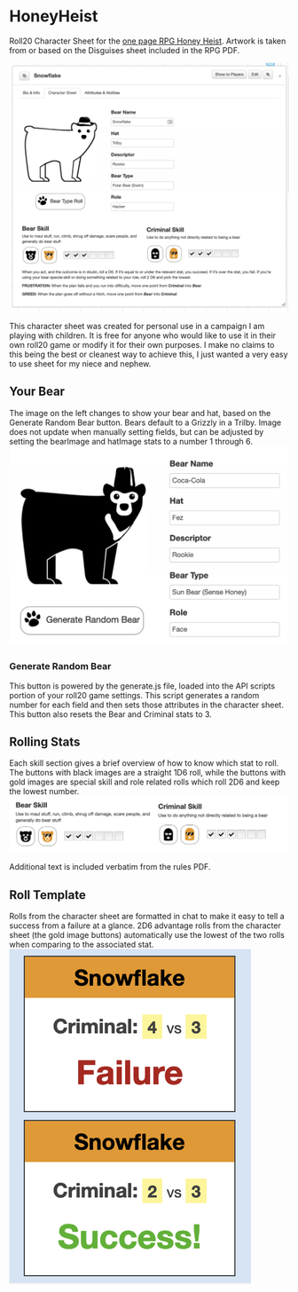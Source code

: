 # HoneyHeist
Roll20 Character Sheet for the [one page RPG Honey Heist](https://rowanrookanddecard.com/product/honey-heist). Artwork is taken from or based on the Disguises sheet included in the RPG PDF.

![Character Sheet Screenshot](https://raw.githubusercontent.com/dCremins/HoneyHeist/master/preview-character_sheet.png)

This character sheet was created for personal use in a campaign I am playing with children. It is free for anyone who would like to use it in their own roll20 game or modify it for their own purposes. I make no claims to this being the best or cleanest way to achieve this, I just wanted a very easy to use sheet for my niece and nephew.

## Your Bear
The image on the left changes to show your bear and hat, based on the Generate Random Bear button. Bears default to a Grizzly in a Trilby. Image does not update when manually setting fields, but can be adjusted by setting the bearImage and hatImage stats to a number 1 through 6.
![Bear image, Generate Random Bear button, and stat input fields in the character sheet](https://raw.githubusercontent.com/dCremins/HoneyHeist/master/readme_images/generate.png)
### Generate Random Bear
This button is powered by the generate.js file, loaded into the API scripts portion of your roll20 game settings. This script generates a random number for each field and then sets those attributes in the character sheet. This button also resets the Bear and Criminal stats to 3.

## Rolling Stats
Each skill section gives a brief overview of how to know which stat to roll. The buttons with black images are a straight 1D6 roll, while the buttons with gold images are special skill and role related rolls which roll 2D6 and keep the lowest number.
![Criminal and Bear stat buttons with text explaining their uses](https://raw.githubusercontent.com/dCremins/HoneyHeist/master/readme_images/skills.png)

Additional text is included verbatim from the rules PDF.

## Roll Template
Rolls from the character sheet are formatted in chat to make it easy to tell a success from a failure at a glance. 2D6 advantage rolls from the character sheet (the gold image buttons) automatically use the lowest of the two rolls when comparing to the associated stat.
![Example Success and Failure roll template in the roll20 chat](https://raw.githubusercontent.com/dCremins/HoneyHeist/master/preview-roll_template.png)
